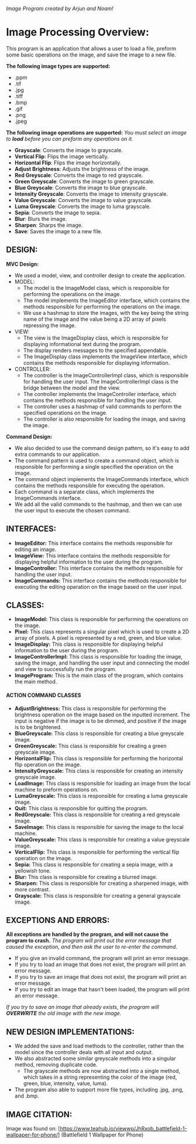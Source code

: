 _Image Program created by Arjun and Noam!_

# Image Processing Overview:

This program is an application that allows a user to load a file, preform some basic operations on the image, and save the image to a new file.

**The following image types are supported:**
- .ppm
- .tif
- .jpg 
- .tiff 
- .bmp 
- .gif 
- .png 
- .jpeg

**The following image operations are supported:**
*You must select an image to **load** before you can preform any operations on it.*
- **Grayscale**: Converts the image to grayscale.
- **Vertical Flip**: Flips the image vertically.
- **Horizontal Flip**: Flips the image horizontally.
- **Adjust Brightness**: Adjusts the brightness of the image.
- **Red Greyscale**: Converts the image to red grayscale.
- **Green Greyscale**: Converts the image to green grayscale.
- **Blue Greyscale**: Converts the image to blue grayscale.
- **Intensity Greyscale**: Converts the image to intensity grayscale.
- **Value Greyscale**: Converts the image to value grayscale.
- **Luma Greyscale**: Converts the image to luma grayscale.
- **Sepia**: Converts the image to sepia.
- **Blur**: Blurs the image.
- **Sharpen**: Sharps the image.
- **Save**: Saves the image to a new file.


## DESIGN:

**MVC Design:**
- We used a model, view, and controller design to create the application.
- MODEL:
  - The model is the ImageModel class, which is responsible for performing the operations on the image.
  - The model implements the ImageEditor interface, which contains the methods responsible for performing the operations on the image.
  - We use a hashmap to store the images, with the key being the string name of the image and the value being a 2D array of pixels repressing the image.
- VIEW:
  - The view is the ImageDisplay class, which is responsible for displaying informational text during the program. 
  - The display renders messages to the specified appendable.
  - The ImageDisplay class implements the ImageView interface, which contains the methods responsible for displaying information.
- CONTROLLER:
  - The controller is the ImageControllerImpl class, which is responsible for handling the user input. The ImageControllerImpl class is the bridge between the model and the view. 
  - The controller implements the ImageController interface, which contains the methods responsible for handling the user input. 
  - The controller uses a hashmap of valid commands to perform the specified operations on the image.
  - The controller is also responsible for loading the image, and saving the image.

**Command Design:**
  - We also decided to use the command design pattern, so it's easy to add extra commands to our application. 
  - The command pattern is used to create a command object, which is responsible for performing a single specified the operation on the image. 
  - The command object implements the ImageCommands interface, which contains the methods responsible for executing the operation.
  - Each command is a separate class, which implements the ImageCommands interface. 
  - We add all the valid commands to the hashmap, and then we can use the user input to execute the chosen command.

## INTERFACES:

- **ImageEditor:** This interface contains the methods responsible for editing an image.
- **ImageView:** This interface contains the methods responsible for displaying helpful information to the user during the program.
- **ImageController:** This interface contains the methods responsible for handling the user input.
- **ImageCommands:** This interface contains the methods responsible for executing the editing operation on the image based on the user input.

## CLASSES:
- **ImageModel:** This class is responsible for performing the operations on the image.
- **Pixel:** This class represents a singular pixel which is used to create a 2D array of pixels. A pixel is represented by a red, green, and blue value.
- **ImageDisplay:** This class is responsible for displaying helpful information to the user during the program.
- **ImageControllerImpl:** This class is responsible for loading the image, saving the image, and handling the user input and connecting the model and view to successfully run the program.
- **ImageProgram:** This is the main class of the program, which contains the main method.

#### ACTION COMMAND CLASSES
- **AdjustBrightness:** This class is responsible for performing the brightness operation on the image based on the inputted increment. The input is negative if the image is to be dimmed, and positive if the image is to be brightened.
- **BlueGreyscale:** This class is responsible for creating a blue greyscale image.
- **GreenGreyscale:** This class is responsible for creating a green greyscale image.
- **HorizontalFlip:** This class is responsible for performing the horizontal flip operation on the image.
- **IntensityGreyscale:** This class is responsible for creating an intensity greyscale image.
- **LoadImage:** This class is responsible for loading an image from the local machine to preform operations on.
- **LumaGreyscale:** This class is responsible for creating a luma greyscale image.
- **Quit:** This class is responsible for quitting the program.
- **RedGreyscale:** This class is responsible for creating a red greyscale image.
- **SaveImage:** This class is responsible for saving the image to the local machine.
- **ValueGreyscale:** This class is responsible for creating a value greyscale image.
- **VerticalFlip:** This class is responsible for performing the vertical flip operation on the image.
- **Sepia:** This class is responsible for creating a sepia image, with a yellowish tone.
- **Blur:** This class is responsible for creating a blurred image.
- **Sharpen:** This class is responsible for creating a sharpened image, with more contrast.
- **Grayscale:** This class is responsible for creating a general grayscale image.

## EXCEPTIONS AND ERRORS:

**All exceptions are handled by the program, and will not cause the program to crash.**
*The program will print out the error message that caused the exception, and then ask the user to re-enter the command.*

 - If you give an invalid command, the program will print an error message.
 - If you try to load an image that does not exist, the program will print an error message.
 - If you try to save an image that does not exist, the program will print an error message.
 - If you try to edit an image that hasn't been loaded, the program will print an error message.

*If you try to save an image that already exists, the program will **OVERWRITE** the old image with the new image.*

## NEW DESIGN IMPLEMENTATIONS:

- We added the save and load methods to the controller, rather than the model since the controller deals with all input and output.
- We also abstracted some similar greyscale methods into a singular method, removing duplicate code.
  - The grayscale methods are now abstracted into a single method, which takes in a string representing the color of the image (red, green, blue, intensity, value, luma).
- The program also able to support more file types, including .jpg, .png, and .bmp.

## IMAGE CITATION:

Image was found on: [https://www.teahub.io/viewwp/JhRxob_battlefield-1-wallpaper-for-phone/] 
(Battlefield 1 Wallpaper for Phone)



